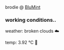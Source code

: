 brodie @ [BluMint](https://www.linkedin.com/company/blumint-io/)

<!--weather_start-->
### working conditions..

weather: broken clouds ☁️

temp: 3.92 °C 🧥

<!--weather_end-->
